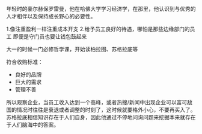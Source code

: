 年轻时的豪尔赫保罗雷曼，他在哈佛大学学习经济学，在那里，他认识到与优秀的人才相伴以及保持成长野心的必要性。

1.像注重盈利一样注重成本开支
2.给予员工良好的待遇，哪怕是那些边缘部门的员工
即便是守门员也要让钱包鼓起来


大一的时候一门必修哲学课，开始读柏拉图、苏格拉底等

符合收购标准：
* 良好的品牌
* 巨大的需求
* 管理不善


所以观察企业，当员工收入达到一个高峰，或者热搜/新闻中出现企业可以富可敌国的情况时往往是衰退或者调整的时刻了，这时候就要格外小心，不要再买入了。
苏格拉底相信知识存在于人们自身，因此他通过不停地问询问题来挖掘本来就存在于人们脑海中的答案。